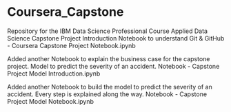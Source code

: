 # Coursera_Capstone
Repository for the IBM Data Science Professional Course Applied Data Science Capstone Project
Introduction Notebook to understand Git & GitHub - Coursera Capstone Project Notebook.ipynb

Added another Notebook to explain the business case for the capstone project. Model to predict the severity of an accident.
Notebook - Capstone Project Model Introduction.ipynb

Added another Notebook to build the model to predict the severity of an accident. Every step is explained along the way.
Notebook - Capstone Project Model Notebook.ipynb